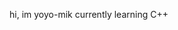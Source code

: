 hi,
im yoyo-mik
currently learning C++



<!---
yoyo-mik/yoyo-mik is a ✨ special ✨ repository because its `README.md` (this file) appears on your GitHub profile.
You can click the Preview link to take a look at your changes.
--->
